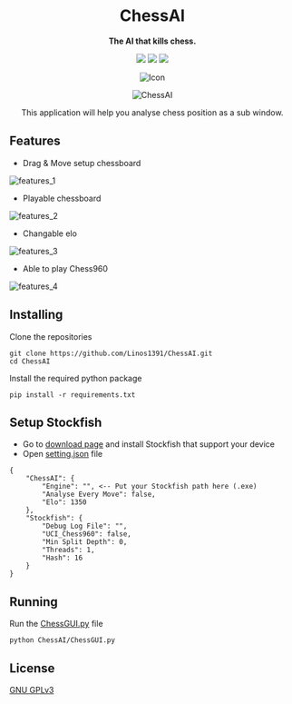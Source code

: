 <div align="center">

# ChessAI

**The AI that kills chess.**

[![][python-shield]][python-url]
[![][conda-shield]][conda-url]
[![][stockfish-shield]][stockfish-url]

[python-shield]: https://img.shields.io/badge/Python-3.12+-yellow
[python-url]: https://www.python.org/downloads/
[conda-shield]: https://img.shields.io/badge/Anaconda-24.7+-grass
[conda-url]: https://www.anaconda.com/download
[stockfish-shield]: https://img.shields.io/badge/Stockfish-16+-green
[stockfish-url]: https://stockfishchess.org/download/








![Icon](assets/Icon128.png)

![ChessAI](assets/ChessAI.png)



This application will help you analyse chess position as a sub window.

</div>


## Features

- Drag & Move setup chessboard

![features_1](assets/features_1.gif)

- Playable chessboard

![features_2](assets/features_2.gif)

- Changable elo

![features_3](assets/features_3.gif)

- Able to play Chess960

![features_4](assets/features_4.gif)

## Installing

Clone the repositories

```
git clone https://github.com/Linos1391/ChessAI.git
cd ChessAI
```

Install the required python package

```
pip install -r requirements.txt
```

## Setup Stockfish

- Go to [download page](https://stockfishchess.org/download/) and install Stockfish that support your device
- Open [setting.json](ChessAI/setting.json) file
```
{
    "ChessAI": {
        "Engine": "", <-- Put your Stockfish path here (.exe)
        "Analyse Every Move": false,
        "Elo": 1350
    },
    "Stockfish": {
        "Debug Log File": "",
        "UCI_Chess960": false,
        "Min Split Depth": 0,
        "Threads": 1,
        "Hash": 16
    }
}
```

## Running

Run the [ChessGUI.py](ChessAI/ChessGUI.py) file

```
python ChessAI/ChessGUI.py
```

## License

[GNU GPLv3](LICENSE)
